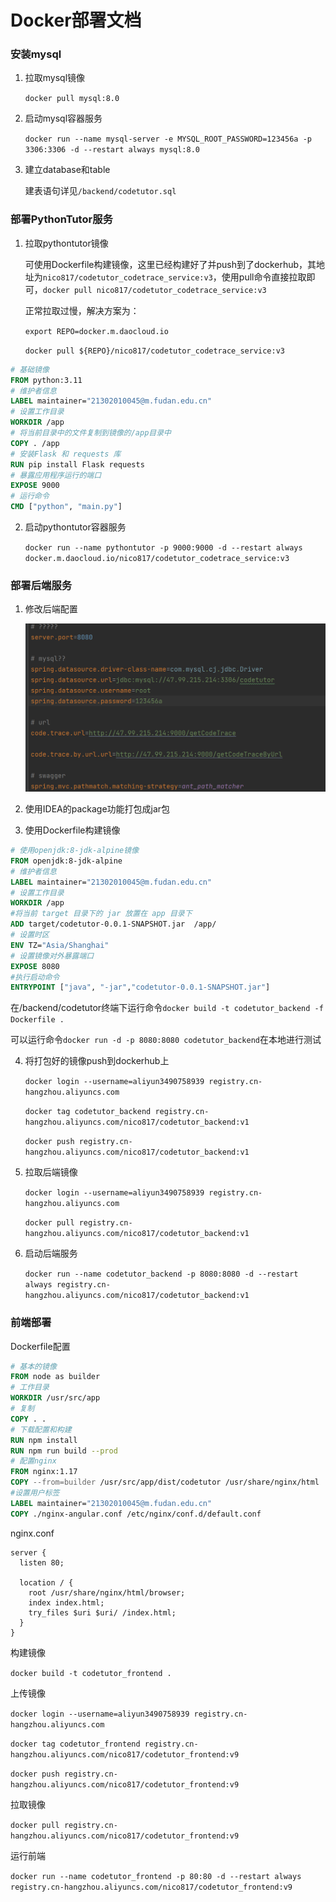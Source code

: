 

# Docker部署文档



### 安装mysql

1. 拉取mysql镜像

   `docker pull mysql:8.0`

2. 启动mysql容器服务

   `docker run --name mysql-server -e MYSQL_ROOT_PASSWORD=123456a -p 3306:3306 -d --restart always mysql:8.0`

3. 建立database和table

   建表语句详见`/backend/codetutor.sql`



### 部署PythonTutor服务

1. 拉取pythontutor镜像

   可使用Dockerfile构建镜像，这里已经构建好了并push到了dockerhub，其地址为`nico817/codetutor_codetrace_service:v3`，使用pull命令直接拉取即可，`docker pull nico817/codetutor_codetrace_service:v3`
   
   正常拉取过慢，解决方案为：
   
   `export REPO=docker.m.daocloud.io`
   
   `docker pull ${REPO}/nico817/codetutor_codetrace_service:v3`
```dockerfile
# 基础镜像
FROM python:3.11
# 维护者信息
LABEL maintainer="21302010045@m.fudan.edu.cn"
# 设置⼯作⽬录
WORKDIR /app
# 将当前⽬录中的⽂件复制到镜像的/app⽬录中
COPY . /app
# 安装Flask 和 requests 库
RUN pip install Flask requests
# 暴露应⽤程序运⾏的端⼝
EXPOSE 9000
# 运行命令
CMD ["python", "main.py"]
```

2. 启动pythontutor容器服务

   `docker run --name pythontutor -p 9000:9000 -d --restart always docker.m.daocloud.io/nico817/codetutor_codetrace_service:v3` 



### 部署后端服务

1. 修改后端配置

   <img src="assets/image-20240608022150208.png" alt="image-20240608022150208" style="zoom:50%;" />

2. 使用IDEA的package功能打包成jar包

3. 使用Dockerfile构建镜像

``` dockerfile
# 使用openjdk:8-jdk-alpine镜像
FROM openjdk:8-jdk-alpine
# 维护者信息
LABEL maintainer="21302010045@m.fudan.edu.cn"
# 设置工作目录
WORKDIR /app
#将当前 target 目录下的 jar 放置在 app 目录下
ADD target/codetutor-0.0.1-SNAPSHOT.jar  /app/
# 设置时区
ENV TZ="Asia/Shanghai"
# 设置镜像对外暴露端口
EXPOSE 8080
#执行启动命令
ENTRYPOINT ["java", "-jar","codetutor-0.0.1-SNAPSHOT.jar"]
```

在/backend/codetutor终端下运行命令`docker build -t codetutor_backend -f Dockerfile .`

可以运行命令`docker run -d -p 8080:8080 codetutor_backend`在本地进行测试

4. 将打包好的镜像push到dockerhub上

   `docker login --username=aliyun3490758939 registry.cn-hangzhou.aliyuncs.com`

   `docker tag codetutor_backend registry.cn-hangzhou.aliyuncs.com/nico817/codetutor_backend:v1`

   `docker push registry.cn-hangzhou.aliyuncs.com/nico817/codetutor_backend:v1`

5. 拉取后端镜像

   `docker login --username=aliyun3490758939 registry.cn-hangzhou.aliyuncs.com`

    `docker pull registry.cn-hangzhou.aliyuncs.com/nico817/codetutor_backend:v1`

6. 启动后端服务

   `docker run --name codetutor_backend -p 8080:8080 -d --restart always registry.cn-hangzhou.aliyuncs.com/nico817/codetutor_backend:v1`
   
   

### 前端部署

Dockerfile配置

```dockerfile
# 基本的镜像
FROM node as builder
# 工作目录
WORKDIR /usr/src/app
# 复制
COPY . .
# 下载配置和构建
RUN npm install
RUN npm run build --prod
# 配置nginx
FROM nginx:1.17
COPY --from=builder /usr/src/app/dist/codetutor /usr/share/nginx/html
#设置用户标签
LABEL maintainer="21302010045@m.fudan.edu.cn"
COPY ./nginx-angular.conf /etc/nginx/conf.d/default.conf
```
nginx.conf

```nginx
server {
  listen 80;

  location / {
    root /usr/share/nginx/html/browser;
    index index.html;
    try_files $uri $uri/ /index.html;
  }
}
```

构建镜像

`docker build -t codetutor_frontend .` 

上传镜像

`docker login --username=aliyun3490758939 registry.cn-hangzhou.aliyuncs.com`

`docker tag codetutor_frontend registry.cn-hangzhou.aliyuncs.com/nico817/codetutor_frontend:v9`

`docker push registry.cn-hangzhou.aliyuncs.com/nico817/codetutor_frontend:v9`

拉取镜像

`docker pull registry.cn-hangzhou.aliyuncs.com/nico817/codetutor_frontend:v9`

运行前端

`docker run --name codetutor_frontend -p 80:80 -d --restart always registry.cn-hangzhou.aliyuncs.com/nico817/codetutor_frontend:v9`
